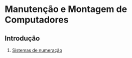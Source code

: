 # Manutenção e Montagem de Computadores

## Introdução

1. [Sistemas de numeração](sistemas_numeracao.md)